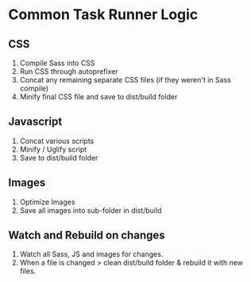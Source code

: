 # Common Task Runner Logic

## CSS
1. Compile Sass into CSS
2. Run CSS through autoprefixer
3. Concat any remaining separate CSS files (if they weren't in Sass compile)
4. Minify final CSS file and save to dist/build folder

## Javascript
1. Concat various scripts
2. Minify / Uglify script
3. Save to dist/build folder

## Images
1. Optimize Images
2. Save all images into sub-folder in dist/build

## Watch and Rebuild on changes
1. Watch all Sass, JS and images for changes.
2. When a file is changed > clean dist/build folder & rebuild it with new files.
